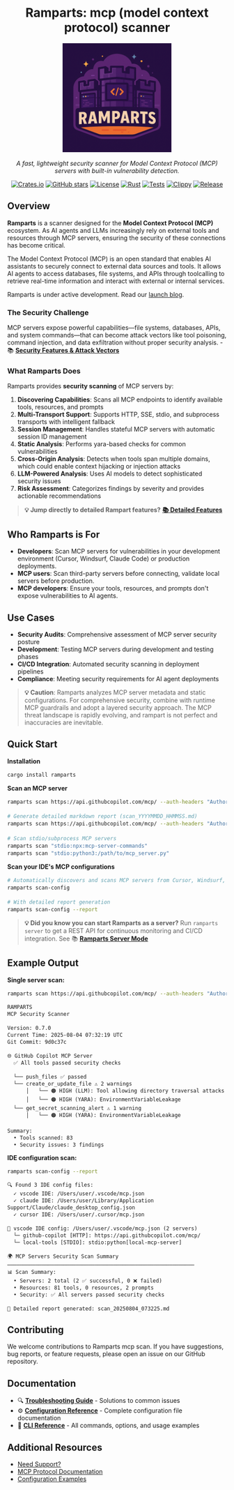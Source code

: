 <div align="center">

# Ramparts: mcp (model context protocol) scanner

<img src="assets/ramparts.png" alt="Ramparts Banner" width="250" />

*A fast, lightweight security scanner for Model Context Protocol (MCP) servers with built-in vulnerability detection.*

[![Crates.io](https://img.shields.io/crates/v/ramparts)](https://crates.io/crates/ramparts)
[![GitHub stars](https://img.shields.io/github/stars/getjavelin/ramparts?style=social)](https://github.com/getjavelin/ramparts)
[![License](https://img.shields.io/badge/license-Apache%202.0-blue.svg)](LICENSE)
[![Rust](https://img.shields.io/badge/rust-1.70+-blue.svg)](https://www.rust-lang.org/)
[![Tests](https://img.shields.io/github/actions/workflow/status/getjavelin/ramparts/pr-check.yml?label=tests)](https://github.com/getjavelin/ramparts/actions)
[![Clippy](https://img.shields.io/github/actions/workflow/status/getjavelin/ramparts/pr-check.yml?label=lint)](https://github.com/getjavelin/ramparts/actions)
[![Release](https://img.shields.io/github/release/getjavelin/ramparts)](https://github.com/getjavelin/ramparts/releases)

</div>

## Overview

**Ramparts** is a scanner designed for the **Model Context Protocol (MCP)** ecosystem. As AI agents and LLMs increasingly rely on external tools and resources through MCP servers, ensuring the security of these connections has become critical.   

The Model Context Protocol (MCP) is an open standard that enables AI assistants to securely connect to external data sources and tools. It allows AI agents to access databases, file systems, and APIs through toolcalling to retrieve real-time information and interact with external or internal services.

Ramparts is under active development. Read our [launch blog](https://www.getjavelin.com/blogs/ramparts-mcp-scan).

### The Security Challenge

MCP servers expose powerful capabilities—file systems, databases, APIs, and system commands—that can become attack vectors like tool poisoning, command injection, and data exfiltration without proper security analysis. - 📚 **[Security Features & Attack Vectors](docs/security-features.md)** 



### What Ramparts Does

Ramparts provides **security scanning** of MCP servers by:

1. **Discovering Capabilities**: Scans all MCP endpoints to identify available tools, resources, and prompts
2. **Multi-Transport Support**: Supports HTTP, SSE, stdio, and subprocess transports with intelligent fallback
3. **Session Management**: Handles stateful MCP servers with automatic session ID management
4. **Static Analysis**: Performs yara-based checks for common vulnerabilities
5. **Cross-Origin Analysis**: Detects when tools span multiple domains, which could enable context hijacking or injection attacks
6. **LLM-Powered Analysis**: Uses AI models to detect sophisticated security issues
7. **Risk Assessment**: Categorizes findings by severity and provides actionable recommendations
>
> **💡 Jump directly to detailed Rampart features?**
> [**📚 Detailed Features**](docs/features.md)

## Who Ramparts is For

- **Developers**: Scan MCP servers for vulnerabilities in your development environment (Cursor, Windsurf, Claude Code) or production deployments.  
- **MCP users**: Scan third-party servers before connecting, validate local servers before production.  
- **MCP developers**: Ensure your tools, resources, and prompts don't expose vulnerabilities to AI agents.

## Use Cases

- **Security Audits**: Comprehensive assessment of MCP server security posture
- **Development**: Testing MCP servers during development and testing phases  
- **CI/CD Integration**: Automated security scanning in deployment pipelines
- **Compliance**: Meeting security requirements for AI agent deployments

> **💡 Caution**: Ramparts analyzes MCP server metadata and static configurations. For comprehensive security, combine with runtime MCP guardrails and adopt a layered security approach. The MCP threat landscape is rapidly evolving, and rampart is not perfect and inaccuracies are inevitable.

## Quick Start

**Installation**
```bash
cargo install ramparts
```

**Scan an MCP server**
```bash
ramparts scan https://api.githubcopilot.com/mcp/ --auth-headers "Authorization: Bearer $TOKEN"

# Generate detailed markdown report (scan_YYYYMMDD_HHMMSS.md)
ramparts scan https://api.githubcopilot.com/mcp/ --auth-headers "Authorization: Bearer $TOKEN" --report

# Scan stdio/subprocess MCP servers
ramparts scan "stdio:npx:mcp-server-commands"
ramparts scan "stdio:python3:/path/to/mcp_server.py"
```

**Scan your IDE's MCP configurations**
```bash
# Automatically discovers and scans MCP servers from Cursor, Windsurf, VS Code, Claude Desktop, Claude Code
ramparts scan-config

# With detailed report generation
ramparts scan-config --report
```

> **💡 Did you know you can start Ramparts as a server?** Run `ramparts server` to get a REST API for continuous monitoring and CI/CD integration. See 📚 **[Ramparts Server Mode](docs/api.md)** 

## Example Output

**Single server scan:**
```bash
ramparts scan https://api.githubcopilot.com/mcp/ --auth-headers "Authorization: Bearer $TOKEN"
```

```
RAMPARTS
MCP Security Scanner

Version: 0.7.0
Current Time: 2025-08-04 07:32:19 UTC
Git Commit: 9d0c37c

🌐 GitHub Copilot MCP Server
  ✅ All tools passed security checks

  └── push_files ✅ passed
  └── create_or_update_file ⚠️ 2 warnings
      │   └── 🟠 HIGH (LLM): Tool allowing directory traversal attacks
      │   └── 🟠 HIGH (YARA): EnvironmentVariableLeakage
  └── get_secret_scanning_alert ⚠️ 1 warning
      │   └── 🟠 HIGH (YARA): EnvironmentVariableLeakage

Summary:
  • Tools scanned: 83
  • Security issues: 3 findings
```

**IDE configuration scan:**
```bash
ramparts scan-config --report
```

```
🔍 Found 3 IDE config files:
  ✓ vscode IDE: /Users/user/.vscode/mcp.json
  ✓ claude IDE: /Users/user/Library/Application Support/Claude/claude_desktop_config.json
  ✓ cursor IDE: /Users/user/.cursor/mcp.json

📁 vscode IDE config: /Users/user/.vscode/mcp.json (2 servers)
  └─ github-copilot [HTTP]: https://api.githubcopilot.com/mcp/
  └─ local-tools [STDIO]: stdio:python[local-mcp-server]

🌍 MCP Servers Security Scan Summary
────────────────────────────────────────────────────────────
📊 Scan Summary:
  • Servers: 2 total (2 ✅ successful, 0 ❌ failed)
  • Resources: 81 tools, 0 resources, 2 prompts
  • Security: ✅ All servers passed security checks

📄 Detailed report generated: scan_20250804_073225.md
```

## Contributing

We welcome contributions to Ramparts mcp scan. If you have suggestions, bug reports, or feature requests, please open an issue on our GitHub repository.

## Documentation
- 🔍 **[Troubleshooting Guide](docs/troubleshooting.md)** - Solutions to common issues
- ⚙️ **[Configuration Reference](docs/configuration.md)** - Complete configuration file documentation
- 📖 **[CLI Reference](docs/cli.md)** - All commands, options, and usage examples

## Additional Resources
- [Need Support?](https://github.com/getjavelin/ramparts/issues)
- [MCP Protocol Documentation](https://modelcontextprotocol.io/)
- [Configuration Examples](examples/config_example.json)

